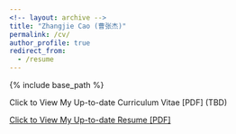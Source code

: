 ```yaml
---
<!-- layout: archive -->
title: "Zhangjie Cao (曹张杰)"
permalink: /cv/
author_profile: true
redirect_from:
  - /resume
---
```


{% include base_path %}

Click to View My Up-to-date Curriculum Vitae [PDF] (TBD)

[Click to View My Up-to-date Resume [PDF]](http://caozhangjie.github.io/files/caozhangjie_cv.pdf)

<!-- <embed src="http://caozhangjie.github.io/files/caozhangjie_cv.pdf" width="650" height="1800" type='application/pdf'> -->

